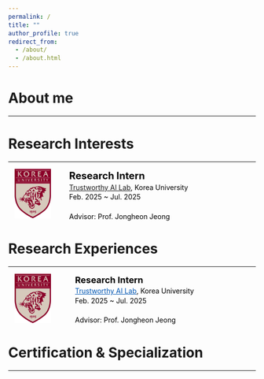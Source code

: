 ```yaml
---
permalink: /
title: ""
author_profile: true
redirect_from: 
  - /about/
  - /about.html
---
```


About me
======
---

Research Interests
======
---

<div style="display: flex; gap: 24px; align-items: flex-start; margin-bottom: 32px;">
  <img src="/images/korea.png" alt="Korea University Logo"
       style="width: 100px; height: 100px; object-fit: contain;">

  <div style="font-size: 14px; line-height: 1.4; color: #000;">
    <strong style="font-size: 20px; color: initial;">Research Intern</strong><br>
    <a href="연구실_홈페이지_주소" target="_blank">Trustworthy AI Lab</a>, Korea University<br>
    Feb. 2025 ~ Jul. 2025<br>
    <br>
    Advisor: Prof. Jongheon Jeong
  </div>
</div>

Research Experiences
======
---

<div style="display: flex; gap: 36px; align-items: flex-start; margin-bottom: 32px;">
  <img src="/images/korea.png" alt="Korea University Logo"
       style="width: 100px; height: 100px; object-fit: contain;">

  <div style="font-size: 14px; line-height: 1.4; color: #000;">
    <strong style="font-size: 18px; color: initial;">Research Intern</strong><br>
    <a href="연구실_홈페이지_주소" target="_blank" style="color: #0056b3;">Trustworthy AI Lab</a>, Korea University<br>
    Feb. 2025 ~ Jul. 2025<br>
    <br>
    Advisor: Prof. Jongheon Jeong
  </div>
</div>

Certification & Specialization
======
---

